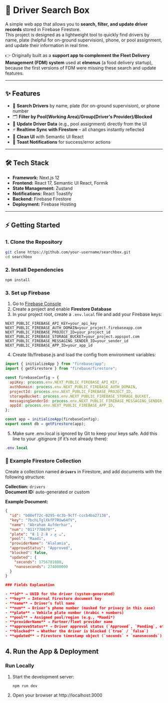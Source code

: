 # 🚖 Driver Search Box

A simple web app that allows you to **search, filter, and update driver records** stored in Firebase Firestore.  
This project is designed as a lightweight tool to quickly find drivers by name, plate (helpful for on-ground supervision), phone, or pool assignment, and update their information in real time.

👉 Originally built as a **support app to complement the Fleet Delivery Management (FDM) system** used at **elmenus** (a food delivery startup), because the first versions of FDM were missing these search and update features.

---

## ✨ Features

- 🔎 **Search Drivers** by name, plate (for on-ground supervision), or phone number
- 🗂️ **Filter by Pool(Working Area)/Group(Driver's Provider)/Blocked**
- 📝 **Update Driver Data** (e.g., pool assignment) directly from the UI
- ⚡ **Realtime Sync with Firestore** – all changes instantly reflected
- 🎨 **Clean UI** with Semantic UI React
- 📢 **Toast Notifications** for success/error actions

---

## 🛠️ Tech Stack

- **Framework:** Next.js 12
- **Frontend:** React 17, Semantic UI React, Formik
- **State Management:** Zustand
- **Notifications:** React Toastify
- **Backend:** Firebase Firestore
- **Deployment:** Firebase Hosting

---

## ⚡ Getting Started

### 1. Clone the Repository

```bash
git clone https://github.com/your-username/searchbox.git
cd searchbox
```

### 2. Install Dependencies

```bash
npm install
```

### 3. Set up Firebase

1. Go to [Firebase Console](https://console.firebase.google.com/)
2. Create a project and enable **Firestore Database**
3. In your project root, create a `.env.local` file and add your Firebase keys:

```env
NEXT_PUBLIC_FIREBASE_API_KEY=your_api_key
NEXT_PUBLIC_FIREBASE_AUTH_DOMAIN=your_project.firebaseapp.com
NEXT_PUBLIC_FIREBASE_PROJECT_ID=your_project_id
NEXT_PUBLIC_FIREBASE_STORAGE_BUCKET=your_project.appspot.com
NEXT_PUBLIC_FIREBASE_MESSAGING_SENDER_ID=your_sender_id
NEXT_PUBLIC_FIREBASE_APP_ID=your_app_id
```

4. Create lib/firebase.js and load the config from environment variables:

```js
import { initializeApp } from "firebase/app";
import { getFirestore } from "firebase/firestore";

const firebaseConfig = {
  apiKey: process.env.NEXT_PUBLIC_FIREBASE_API_KEY,
  authDomain: process.env.NEXT_PUBLIC_FIREBASE_AUTH_DOMAIN,
  projectId: process.env.NEXT_PUBLIC_FIREBASE_PROJECT_ID,
  storageBucket: process.env.NEXT_PUBLIC_FIREBASE_STORAGE_BUCKET,
  messagingSenderId: process.env.NEXT_PUBLIC_FIREBASE_MESSAGING_SENDER_ID,
  appId: process.env.NEXT_PUBLIC_FIREBASE_APP_ID,
};

const app = initializeApp(firebaseConfig);
export const db = getFirestore(app);
```

5. Make sure .env.local is ignored by Git to keep your keys safe. Add this line to your .gitignore (if it’s not already there):

```lua
.env.local
```

### 📄 Example Firestore Collection

Create a collection named **`drivers`** in Firestore, and add documents with the following structure:

**Collection:** `drivers`  
**Document ID:** auto-generated or custom

**Example Document:**

```json
{
  "id": "b08ef72c-0295-4c3b-9cff-cccb4ba27138",
  "key": "7bchLTglXkfP7RUw64fV",
  "name": "Abraham Aufderhar",
  "num": "011*778670*",
  "plate": "8 1 2 8 ب ج د",
  "pool": "Maadi",
  "providerName": "Alalamia",
  "approveStatus": "Approved",
  "blocked": false,
  "updated": {
    "seconds": 1756781808,
    "nanoseconds": 274000000
  }
}

### Fields Explanation

- **id** → UUID for the driver (system-generated)
- **key** → Internal Firestore document key
- **name** → Driver’s full name
- **num** → Driver’s phone number (masked for privacy in this case)
- **plate** → Vehicle plate number (Arabic + numbers)
- **pool** → Assigned pool/region (e.g., *Maadi*)
- **providerName** → Partner/fleet provider name
- **approveStatus** → Driver approval status (`Approved`, `Pending`, etc.)
- **blocked** → Whether the driver is blocked (`true` / `false`)
- **updated** → Firestore timestamp object (`seconds` + `nanoseconds`)
```

## 4. Run the App & Deployment

### Run Locally

1. Start the development server:
   ```bash
   npm run dev
   ```
2. Open your browser at http://localhost:3000
